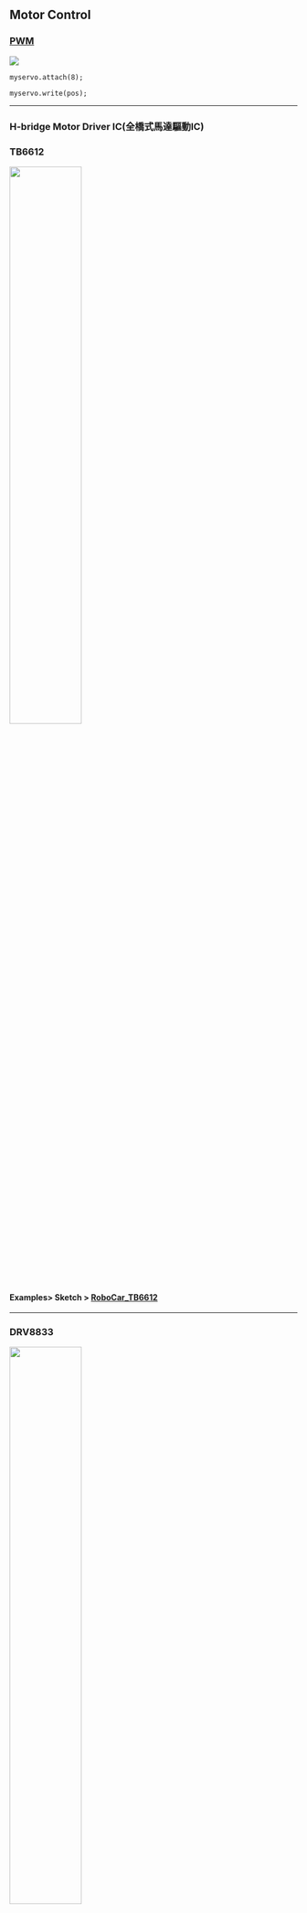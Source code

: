 ## Motor Control

### [PWM](https://docs.arduino.cc/learn/microcontrollers/analog-output/)
![](https://docs.arduino.cc/54ef6da144b4531dd9ada686a7e67c56/pwm.gif)

```
myservo.attach(8);
```

```
myservo.write(pos);
```

---
### H-bridge Motor Driver IC(全橋式馬達驅動IC)

### TB6612
<p><img width="50%" height="50%" src="https://i0.wp.com/dronebotworkshop.com/wp-content/uploads/2019/12/TB6612FNG-pinout.jpeg"></p>

#### Examples> Sketch > [RoboCar_TB6612]()

---
### DRV8833
<p><img width="50%" height="50%" src="https://www.jsumo.com/drv8833-stepper-motor-driver-board-2-channel-4094-14-B.jpg"></p>
<p><img width="50%" height="50%" src="https://jin-hua.com.tw/upload/images/2430000015663-902.jpg"></p>

#### Examples> Sketch > [RoboCar_DRV8833](https://github.com/rkuo2000/Robots/blob/main/AMB82-mini/RoboCar_DRV8833_PWM/RoboCar_DRV8833_PWM.ino)

---
### Gripper

<p><img width="50%" height="50%" src="https://github.com/rkuo2000/EdgeAI-AMB82mini/blob/main/assets/Gripper.jpg?raw=true"></p>

#### Examples> AmebaAnalog > [PWM_ServoControl](https://www.amebaiot.com/en/amebapro2-arduino-pwm-servo/)
<p><img width="50%" height="50%" src="https://microcontrollerslab.com/wp-content/uploads/2021/03/MG995-Servo-Motor-pinout-diagram.jpg"></p>

